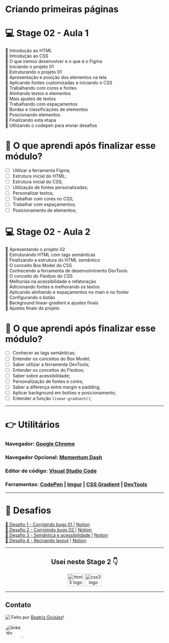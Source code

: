 # Criando primeiras páginas

# 💻 Stage 02 - Aula 1

🚀 Introdução ao HTML </br>
🚀 Introdução ao CSS </br>
🚀 O que iremos desenvolver e o que é o Figma </br>
🚀 Iniciando o projeto 01 </br>
🚀 Estruturando o projeto 01 </br>
🚀 Apresentação e posição dos elementos na tela </br>
🚀 Aplicando fontes customizadas e iniciando o CSS </br>
🚀 Trabalhando com cores e fontes </br>
🚀 Alinhando textos e elementos </br>
🚀 Mais ajustes de textos </br>
🚀 Trabalhando com espaçamentos </br>
🚀 Bordas e classificações de elementos </br>
🚀 Posicionando elementos </br>
🚀 Finalizando esta etapa </br>
🚀 Utilizando o codepen para enviar desafios </br>

# 🤔 O que aprendi após finalizar esse módulo?

- [ ] Utilizar a ferramenta Figma;
- [ ] Estrutura inicial do HTML;
- [ ] Estrutura inicial do CSS;
- [ ] Utilização de fontes personalizadas;
- [ ] Personalizar textos;
- [ ] Trabalhar com cores no CSS;
- [ ] Trabalhar com espaçamentos;
- [ ] Posicionamento de elementos;

# 💻 Stage 02 - Aula 2

🚀 Apresentando o projeto 02 </br>
🚀 Estruturando HTML com tags semânticas </br>
🚀 Finalizando a estrutura do HTML semântico </br>
🚀 O conceito Box Model do CSS </br>
🚀 Conhecendo a ferramenta de desenvolvimento DevTools </br>
🚀 O conceito do Flexbox do CSS </br>
🚀 Melhorias na acessibilidade e refatoração </br>
🚀 Adicionando fontes e melhorando os textos </br>
🚀 Aplicando alinhando e espaçamentos no main e no footer </br>
🚀 Configurando o botão </br>
🚀 Background linear-gradient e ajustes finais </br>
🚀 Ajustes finais do projeto </br>

# 🤔 O que aprendi após finalizar esse módulo?

- [ ] Conhecer as tags semânticas;
- [ ] Entender os conceitos do Box Model;
- [ ] Saber utilizar a ferramenta DevTools;
- [ ] Entender os conceitos do Flexbox;
- [ ] Saber sobre acessibilidade;
- [ ] Personalização de fontes e cores;
- [ ] Saber a diferença entre margin e padding;
- [ ] Aplicar background em botões e posicionamento;
- [ ] Entender a função `linear-gradient()`;
<hr>

# 👉 Utilitários

### Navegador: [Google Chrome](https://www.google.com/intl/pt-BR/chrome/)
### Navegador Opcional: [Momentum Dash](https://momentumdash.com/)
### Editor de código: [Visual Studio Code](https://code.visualstudio.com/)
### Ferramentas: [CodePen](https://codepen.io/your-work) | [Imgur](https://imgur.com/) | [CSS Gradient](https://cssgradient.io/) | [DevTools](https://developer.chrome.com/docs/devtools/)
<hr>

# 🚀 Desafios

<a href="https://rocketseat-explorer.vercel.app/"> 🚀 Desafio 1 - Corrigindo bugs 01 </a> | [Notion](https://efficient-sloth-d85.notion.site/Iniciante-Corrigindo-bugs-01-b448368a774c4badae1964ab414f5272) </br> 
<a href="https://rocketseat-explorer-bug02.vercel.app/"> 🚀 Desafio 2 - Corrigindo bugs 02 </a> | [Notion](https://efficient-sloth-d85.notion.site/Iniciante-Corrigindo-bugs-02-300452b6901e4197b7c6fd291a280acf) </br>
<a href="https://rocketseat-explorer-bug02.vercel.app/"> 🚀  Desafio 3 - Semântica e acessibilidade  </a> | [Notion](https://efficient-sloth-d85.notion.site/Intermedi-rio-Sem-ntica-e-acessibilidade-849b1ec224c349e3854a20aed395a45f)</br>
<a href="https://rocketseat-explorer-stage2-desafio.vercel.app/"> 🚀 Desafio 4 - Recriando layout</a> | [Notion](https://efficient-sloth-d85.notion.site/Desafio-avan-ado-Recriando-layout-17338681d78c439aa64ac9474d7c6d92) </br>

<hr>
<h2 align="center">Usei neste Stage 2 👇</h2>
<div align="center">

  <img src="https://cdn.jsdelivr.net/gh/devicons/devicon/icons/html5/html5-original.svg" height="40" width="52" alt="html5 logo"  />
  <img src="https://cdn.jsdelivr.net/gh/devicons/devicon/icons/css3/css3-original.svg" height="40" width="52" alt="css3 logo"  />
 
</div>

---

## Contato

<img align="left" src="https://avatars.githubusercontent.com/BeatrizGivisiez?size=100">

Feito por [Beatriz Givisiez](https://github.com/BeatrizGivisiez)!

<a href="https://www.linkedin.com/in/beatriz-givisiez/" target="_blank">
    <img style="border-radius:50%;" src="https://raw.githubusercontent.com/maurodesouza/profile-readme-generator/master/src/assets/icons/social/linkedin/default.svg" width="52" height="40" alt="linkedin logo"  />
  </a>&nbsp;
